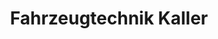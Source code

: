---
title: "Fahrzeugtechnik Kaller"
url: /durmersheim/fahrzeugtechnik-kaller/
shop: Autowerkstatt
---